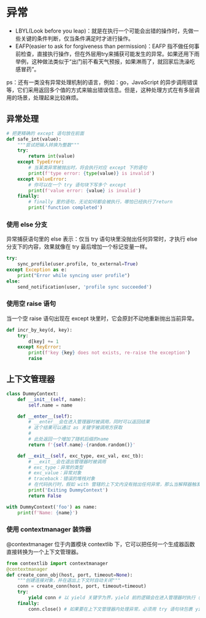 # 异常

- LBYL(Look before you leap)：就是在执行一个可能会出错的操作时，先做一些关键的条件判断，仅当条件满足时才进行操作。
- EAFP(easier to ask for forgiveness than permission)：EAFP 指不做任何事前检查，直接执行操作，但在外层用try来捕获可能发生的异常。如果还用下雨举例，这种做法类似于“出门前不看天气预报，如果淋雨了，就回家后洗澡吃感冒药”。

ps：还有一类没有异常处理机制的语言，例如：go，JavaScript 的异步调用错误等，它们采用返回多个值的方式来输出错误信息。但是，这种处理方式在有多层调用的场景，处理起来比较麻烦。

## 异常处理

```python
# 把更精确的 except 语句放在前面
def safe_int(value):
    """尝试把输入转换为整数"""
    try:
        return int(value)
    except TypeError:
        # 当某类异常被抛出时，将会执行对应 except 下的语句
        print(f'type error: {type(value)} is invalid')
    except ValueError:
        # 你可以在一个 try 语句块下写多个 except
        print(f'value error: {value} is invalid')
    finally:
        # finally 里的语句，无论如何都会被执行，哪怕已经执行了return
        print('function completed')
```

### 使用 else 分支

异常捕获语句里的 else 表示：仅当 try 语句块里没抛出任何异常时，才执行 else 分支下的内容，效果就像在 try 最后增加一个标记变量一样。

```python
try:
    sync_profile(user.profile, to_external=True)
except Exception as e:
    print("Error while syncing user profile")
else:
    send_notification(user, 'profile sync succeeded')
```

### 使用空 raise 语句

当一个空 raise 语句出现在 except 块里时，它会原封不动地重新抛出当前异常。

```python
def incr_by_key(d, key):
    try:
        d[key] += 1
    except KeyError:
        print(f'key {key} does not exists, re-raise the exception')
        raise
```

## 上下文管理器

```python
class DummyContext:
    def __init__(self, name):
        self.name = name

    def __enter__(self):
        # __enter__会在进入管理器时被调用，同时可以返回结果
        # 这个结果可以通过 as 关键字被调用方获取
        #
        # 此处返回一个增加了随机后缀的name
        return f'{self.name}-{random.random()}'

    def __exit__(self, exc_type, exc_val, exc_tb):
        # __exit__会在退出管理器时被调用
        # exc_type：异常的类型
        # exc_value：异常对象
        # traceback：错误的堆栈对象
        # 在代码执行时，假如 with 管辖的上下文内没有抛出任何异常，那么当解释器触发 __exit__ 方法时，上面的三个参数值都是 None；但如果有异常抛出，这三个参数就会变成该异常的具体内容。此时，程序的行为取决于 __exit__ 方法的返回值。如果 __exit__ 返回了 True，那么这个异常就会被当前的 with 语句压制住，不再继续抛出，达到“忽略异常”的效果；如果 __exit__ 返回了False，那这个异常就会被正常抛出，交由调用方处理。
        print('Exiting DummyContext')
        return False

with DummyContext('foo') as name:
    print(f'Name: {name}')
```

### 使用 contextmanager 装饰器

@contextmanager 位于内置模块 contextlib 下，它可以把任何一个生成器函数直接转换为一个上下文管理器。

```python
from contextlib import contextmanager
@contextmanager
def create_conn_obj(host, port, timeout=None):
    """创建连接对象，并在退出上下文时自动关闭"""
    conn = create_conn(host, port, timeout=timeout)
    try:
        yield conn # 以 yield 关键字为界，yield 前的逻辑会在进入管理器时执行（类似于__enter__），yield 后的逻辑会在退出管理器时执行（类似于__exit__）
    finally: 
        conn.close() # 如果要在上下文管理器内处理异常，必须用 try 语句块包裹 yield 语句
```
